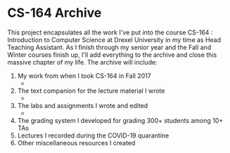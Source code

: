 # CS-164 Archive

This project encapsulates all the work I've put into the course
CS-164 : Introduction to Computer Science at Drexel University in my time as
Head Teaching Assistant. As I finish through my senior year and the Fall and
Winter courses finish up, I'll add everything to the archive and close this
massive chapter of my life. The archive will include:

1. My work from when I took CS-164 in Fall 2017
	- [](https://www.cs.drexel.edu/~src322/old164/)
2. The text companion for the lecture material I wrote
	- [](https://www.cs.drexel.edu/~src322/cs164/)
3. The labs and assignments I wrote and edited
	- [](https://www.cs.drexel.edu/~src322/cs164/labs/)
4. The grading system I developed for grading 300+ students among 10+ TAs
5. Lectures I recorded during the COVID-19 quarantine
6. Other miscellaneous resources I created

